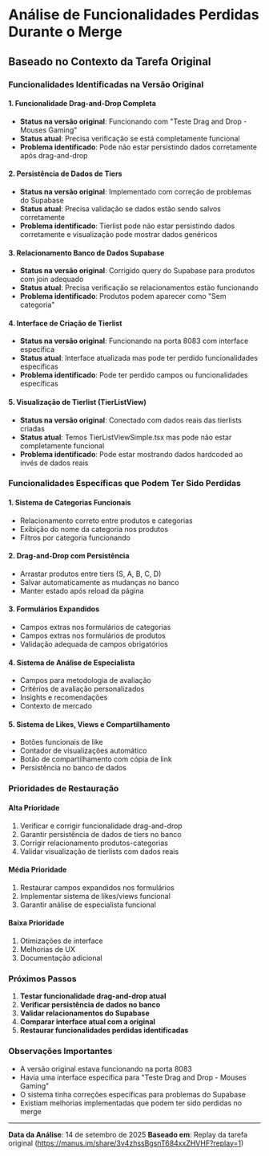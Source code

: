 # Análise de Funcionalidades Perdidas Durante o Merge

## Baseado no Contexto da Tarefa Original

### Funcionalidades Identificadas na Versão Original

#### 1. **Funcionalidade Drag-and-Drop Completa**
- **Status na versão original**: Funcionando com "Teste Drag and Drop - Mouses Gaming"
- **Status atual**: Precisa verificação se está completamente funcional
- **Problema identificado**: Pode não estar persistindo dados corretamente após drag-and-drop

#### 2. **Persistência de Dados de Tiers**
- **Status na versão original**: Implementado com correção de problemas do Supabase
- **Status atual**: Precisa validação se dados estão sendo salvos corretamente
- **Problema identificado**: Tierlist pode não estar persistindo dados corretamente e visualização pode mostrar dados genéricos

#### 3. **Relacionamento Banco de Dados Supabase**
- **Status na versão original**: Corrigido query do Supabase para produtos com join adequado
- **Status atual**: Precisa verificação se relacionamentos estão funcionando
- **Problema identificado**: Produtos podem aparecer como "Sem categoria"

#### 4. **Interface de Criação de Tierlist**
- **Status na versão original**: Funcionando na porta 8083 com interface específica
- **Status atual**: Interface atualizada mas pode ter perdido funcionalidades específicas
- **Problema identificado**: Pode ter perdido campos ou funcionalidades específicas

#### 5. **Visualização de Tierlist (TierListView)**
- **Status na versão original**: Conectado com dados reais das tierlists criadas
- **Status atual**: Temos TierListViewSimple.tsx mas pode não estar completamente funcional
- **Problema identificado**: Pode estar mostrando dados hardcoded ao invés de dados reais

### Funcionalidades Específicas que Podem Ter Sido Perdidas

#### 1. **Sistema de Categorias Funcionais**
- Relacionamento correto entre produtos e categorias
- Exibição do nome da categoria nos produtos
- Filtros por categoria funcionando

#### 2. **Drag-and-Drop com Persistência**
- Arrastar produtos entre tiers (S, A, B, C, D)
- Salvar automaticamente as mudanças no banco
- Manter estado após reload da página

#### 3. **Formulários Expandidos**
- Campos extras nos formulários de categorias
- Campos extras nos formulários de produtos
- Validação adequada de campos obrigatórios

#### 4. **Sistema de Análise de Especialista**
- Campos para metodologia de avaliação
- Critérios de avaliação personalizados
- Insights e recomendações
- Contexto de mercado

#### 5. **Sistema de Likes, Views e Compartilhamento**
- Botões funcionais de like
- Contador de visualizações automático
- Botão de compartilhamento com cópia de link
- Persistência no banco de dados

### Prioridades de Restauração

#### **Alta Prioridade**
1. Verificar e corrigir funcionalidade drag-and-drop
2. Garantir persistência de dados de tiers no banco
3. Corrigir relacionamento produtos-categorias
4. Validar visualização de tierlists com dados reais

#### **Média Prioridade**
1. Restaurar campos expandidos nos formulários
2. Implementar sistema de likes/views funcional
3. Garantir análise de especialista funcional

#### **Baixa Prioridade**
1. Otimizações de interface
2. Melhorias de UX
3. Documentação adicional

### Próximos Passos

1. **Testar funcionalidade drag-and-drop atual**
2. **Verificar persistência de dados no banco**
3. **Validar relacionamentos do Supabase**
4. **Comparar interface atual com a original**
5. **Restaurar funcionalidades perdidas identificadas**

### Observações Importantes

- A versão original estava funcionando na porta 8083
- Havia uma interface específica para "Teste Drag and Drop - Mouses Gaming"
- O sistema tinha correções específicas para problemas do Supabase
- Existiam melhorias implementadas que podem ter sido perdidas no merge

---

**Data da Análise**: 14 de setembro de 2025
**Baseado em**: Replay da tarefa original (https://manus.im/share/3v4zhssBgsnT684xxZHVHF?replay=1)

